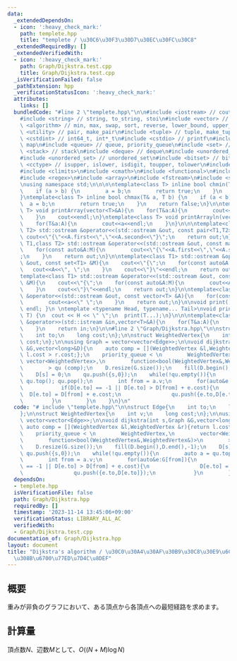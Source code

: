 ```yaml
---
data:
  _extendedDependsOn:
  - icon: ':heavy_check_mark:'
    path: templete.hpp
    title: "templete / \u30C6\u30F3\u30D7\u30EC\u30FC\u30C8"
  _extendedRequiredBy: []
  _extendedVerifiedWith:
  - icon: ':heavy_check_mark:'
    path: Graph/Dijkstra.test.cpp
    title: Graph/Dijkstra.test.cpp
  _isVerificationFailed: false
  _pathExtension: hpp
  _verificationStatusIcon: ':heavy_check_mark:'
  attributes:
    links: []
  bundledCode: "#line 2 \"templete.hpp\"\n\n#include <iostream> // cout, endl, cin\n\
    #include <string> // string, to_string, stoi\n#include <vector> // vector\n#include\
    \ <algorithm> // min, max, swap, sort, reverse, lower_bound, upper_bound\n#include\
    \ <utility> // pair, make_pair\n#include <tuple> // tuple, make_tuple\n#include\
    \ <cstdint> // int64_t, int*_t\n#include <cstdio> // printf\n#include <map> //\
    \ map\n#include <queue> // queue, priority_queue\n#include <set> // set\n#include\
    \ <stack> // stack\n#include <deque> // deque\n#include <unordered_map> // unordered_map\n\
    #include <unordered_set> // unordered_set\n#include <bitset> // bitset\n#include\
    \ <cctype> // isupper, islower, isdigit, toupper, tolower\n#include <iomanip>\n\
    #include <climits>\n#include <cmath>\n#include <functional>\n#include <numeric>\n\
    #include <regex>\n#include <array>\n#include <fstream>\n#include <sstream>\n\n\
    \nusing namespace std;\n\n\n\ntemplate<class T> inline bool chmin(T& a, T b) {\n\
    \    if (a > b) {\n        a = b;\n        return true;\n    }\n    return false;\n\
    }\ntemplate<class T> inline bool chmax(T& a, T b) {\n    if (a < b) {\n      \
    \  a = b;\n        return true;\n    }\n    return false;\n}\n\ntemplate<class\
    \ T> void printArray(vector<T>&A){\n    for(T&a:A){\n        cout<<a<<\" \";\n\
    \    }\n    cout<<endl;\n}\ntemplate<class T> void printArrayln(vector<T>&A){\n\
    \    for(T&a:A){\n        cout<<a<<endl;\n    }\n}\n\n\ntemplate<class T1,class\
    \ T2> std::ostream &operator<<(std::ostream &out, const pair<T1,T2> &A){\n   \
    \ cout<<\"{\"<<A.first<<\",\"<<A.second<<\"}\";\n    return out;\n}\n\ntemplate<class\
    \ T1,class T2> std::ostream &operator<<(std::ostream &out, const map<T1,T2> &M){\n\
    \    for(const auto&A:M){\n        cout<<\"{\"<<A.first<<\",\"<<A.second<<\"}\"\
    ;\n    }\n    return out;\n}\n\ntemplate<class T1> std::ostream &operator<<(std::ostream\
    \ &out, const set<T1> &M){\n    cout<<\"{\";\n    for(const auto&A:M){\n     \
    \   cout<<A<<\", \";\n    }\n    cout<<\"}\"<<endl;\n    return out;\n}\n\n\n\
    template<class T1> std::ostream &operator<<(std::ostream &out, const multiset<T1>\
    \ &M){\n    cout<<\"{\";\n    for(const auto&A:M){\n        cout<<A<<\", \";\n\
    \    }\n    cout<<\"}\"<<endl;\n    return out;\n}\n\ntemplate<class T> std::ostream\
    \ &operator<<(std::ostream &out, const vector<T> &A){\n    for(const T &a:A){\n\
    \        cout<<a<<\" \";\n    }\n    return out;\n}\n\nvoid print() { cout <<\
    \ endl; }\n \ntemplate <typename Head, typename... Tail>\nvoid print(Head H, Tail...\
    \ T) {\n  cout << H << \" \";\n  print(T...);\n}\n\n\ntemplate<class T> std::istream\
    \ &operator>>(std::istream &in,vector<T>&A){\n    for(T&a:A){\n        std::cin>>a;\n\
    \    }\n    return in;\n}\n\n#line 2 \"Graph/Dijkstra.hpp\"\n\nstruct Edge{\n\
    \    int to;\n    long cost;\n};\n\nstruct WeightedVertex{\n    int v;\n    long\
    \ cost;\n};\n\nusing Graph = vector<vector<Edge>>;\n\nvoid dijkstra(int s,Graph\
    \ &G,vector<long>&D){\n    auto comp = [](WeightedVertex &l,WeightedVertex &r){return\
    \ l.cost > r.cost;};\n    priority_queue < \n        WeightedVertex,\n       \
    \ vector<WeightedVertex>,\n        function<bool(WeightedVertex&,WeightedVertex&)>\n\
    \        > qu (comp);\n    D.resize(G.size());\n    fill(D.begin(),D.end(),-1);\n\
    \    D[s] = 0;\n    qu.push({s,0});\n    while(!qu.empty()){\n        auto a =\
    \ qu.top(); qu.pop();\n        int from = a.v;\n        for(auto&e:G[from]){\n\
    \            if(D[e.to] == -1 || D[e.to] > D[from] + e.cost){\n              \
    \  D[e.to] = D[from] + e.cost;\n                qu.push({e.to,D[e.to]});\n   \
    \         }\n        }\n    }\n}\n"
  code: "# include \"templete.hpp\"\n\nstruct Edge{\n    int to;\n    long cost;\n\
    };\n\nstruct WeightedVertex{\n    int v;\n    long cost;\n};\n\nusing Graph =\
    \ vector<vector<Edge>>;\n\nvoid dijkstra(int s,Graph &G,vector<long>&D){\n   \
    \ auto comp = [](WeightedVertex &l,WeightedVertex &r){return l.cost > r.cost;};\n\
    \    priority_queue < \n        WeightedVertex,\n        vector<WeightedVertex>,\n\
    \        function<bool(WeightedVertex&,WeightedVertex&)>\n        > qu (comp);\n\
    \    D.resize(G.size());\n    fill(D.begin(),D.end(),-1);\n    D[s] = 0;\n   \
    \ qu.push({s,0});\n    while(!qu.empty()){\n        auto a = qu.top(); qu.pop();\n\
    \        int from = a.v;\n        for(auto&e:G[from]){\n            if(D[e.to]\
    \ == -1 || D[e.to] > D[from] + e.cost){\n                D[e.to] = D[from] + e.cost;\n\
    \                qu.push({e.to,D[e.to]});\n            }\n        }\n    }\n}\n"
  dependsOn:
  - templete.hpp
  isVerificationFile: false
  path: Graph/Dijkstra.hpp
  requiredBy: []
  timestamp: '2023-11-14 13:45:06+09:00'
  verificationStatus: LIBRARY_ALL_AC
  verifiedWith:
  - Graph/Dijkstra.test.cpp
documentation_of: Graph/Dijkstra.hpp
layout: document
title: "Dijkstra's algorithm / \u30C0\u30A4\u30AF\u30B9\u30C8\u30E9\u6CD5\u306B\u3088\
  \u308B\u6700\u77ED\u7D4C\u8DEF"
---
```


## 概要
重みが非負のグラフにおいて、ある頂点から各頂点への最短経路を求めます。

## 計算量
頂点数$N$、辺数$M$として、$O((N+M)\log N)$
